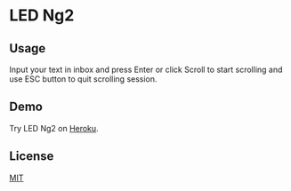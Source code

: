 # LED Ng2

## Usage

Input your text in inbox and press Enter or click Scroll to start scrolling and use ESC button to quit scrolling session.

## Demo

Try LED Ng2 on [Heroku](https://ledng2.herokuapp.com).

## License

[MIT](https://github.com/chonla/ledng2/blob/master/LICENSE)